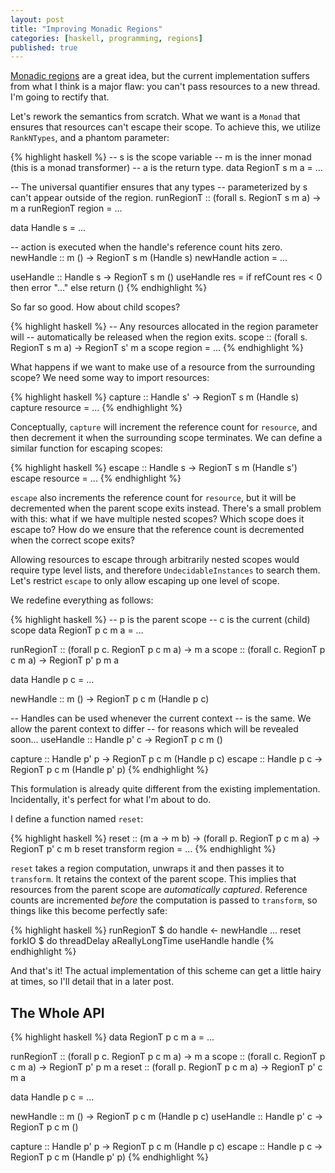 ```yaml
---
layout: post
title: "Improving Monadic Regions"
categories: [haskell, programming, regions]
published: true
---
```


[Monadic regions][reg] are a great idea, but the current implementation suffers
from what I think is a major flaw: you can't pass resources to a new thread. I'm
going to rectify that.

Let's rework the semantics from scratch. What we want is a `Monad` that ensures
that resources can't escape their scope. To achieve this, we utilize
`RankNTypes`, and a phantom parameter:

{% highlight haskell %}
-- s is the scope variable
-- m is the inner monad (this is a monad transformer)
-- a is the return type.
data RegionT s m a = ...

-- The universal quantifier ensures that any types
-- parameterized by s can't appear outside of the region.
runRegionT :: (forall s. RegionT s m a) -> m a
runRegionT region = ...

data Handle s = ...

-- action is executed when the handle's reference count hits zero.
newHandle :: m () -> RegionT s m (Handle s)
newHandle action = ...

useHandle :: Handle s -> RegionT s m ()
useHandle res = if refCount res < 0 then error "..." else return ()
{% endhighlight %}

So far so good. How about child scopes?

{% highlight haskell %}
-- Any resources allocated in the region parameter will
-- automatically be released when the region exits.
scope :: (forall s. RegionT s m a) -> RegionT s' m a
scope region = ...
{% endhighlight %}

What happens if we want to make use of a resource from the surrounding scope? We
need some way to import resources:

{% highlight haskell %}
capture :: Handle s' -> RegionT s m (Handle s)
capture resource = ...
{% endhighlight %}

Conceptually, `capture` will increment the reference count for `resource`, and
then decrement it when the surrounding scope terminates. We can define a
similar function for escaping scopes:

{% highlight haskell %}
escape :: Handle s -> RegionT s m (Handle s')
escape resource = ...
{% endhighlight %}

`escape` also increments the reference count for `resource`, but it will be
decremented when the parent scope exits instead. There's a small problem with
this: what if we have multiple nested scopes? Which scope does it escape to?
How do we ensure that the reference count is decremented when the correct scope
exits?

Allowing resources to escape through arbitrarily nested scopes would require
type level lists, and therefore `UndecidableInstances` to search them. Let's
restrict `escape` to only allow escaping up one level of scope.

We redefine everything as follows:

{% highlight haskell %}
-- p is the parent scope
-- c is the current (child) scope
data RegionT p c m a = ...

runRegionT :: (forall p c. RegionT p c m a) -> m a
scope :: (forall c. RegionT p c m a) -> RegionT p' p m a

data Handle p c = ...

newHandle :: m () -> RegionT p c m (Handle p c)

-- Handles can be used whenever the current context
-- is the same. We allow the parent context to differ
-- for reasons which will be revealed soon...
useHandle :: Handle p' c -> RegionT p c m ()

capture :: Handle p' p -> RegionT p c m (Handle p c)
escape :: Handle p c -> RegionT p c m (Handle p' p)
{% endhighlight %}

This formulation is already quite different from the existing implementation.
Incidentally, it's perfect for what I'm about to do.

I define a function named `reset`:

{% highlight haskell %}
reset :: (m a -> m b) -> (forall p. RegionT p c m a) -> RegionT p' c m b
reset transform region = ...
{% endhighlight %}

`reset` takes a region computation, unwraps it and then passes it to
`transform`. It retains the context of the parent scope. This implies that
resources from the parent scope are _automatically captured_. Reference counts
are incremented _before_ the computation is passed to `transform`, so things
like this become perfectly safe:

{% highlight haskell %}
runRegionT $ do
    handle <- newHandle ...
    reset forkIO $ do
        threadDelay aReallyLongTime
        useHandle handle
{% endhighlight %}

And that's it! The actual implementation of this scheme can get a little hairy
at times, so I'll detail that in a later post.

The Whole API
-------------

{% highlight haskell %}
data RegionT p c m a = ...

runRegionT :: (forall p c. RegionT p c m a) -> m a
scope :: (forall c. RegionT p c m a) -> RegionT p' p m a
reset :: (forall p. RegionT p c m a) -> RegionT p' c m a

data Handle p c = ...

newHandle :: m () -> RegionT p c m (Handle p c)
useHandle :: Handle p' c -> RegionT p c m ()

capture :: Handle p' p -> RegionT p c m (Handle p c)
escape :: Handle p c -> RegionT p c m (Handle p' p)
{% endhighlight %}

[reg]: http://hackage.haskell.org/package/regions
